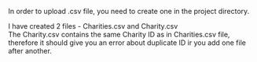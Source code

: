 In order to upload .csv file, you need to create one in the project directory. 

I have created 2 files - Charities.csv and Charity.csv  
The Charity.csv contains the same Charity ID as in Charities.csv file, therefore it should give you an error about duplicate ID ir you add one file after another. 

